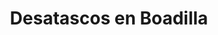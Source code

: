 ---
id: 'service-31'
title: 'Desatascos en Boadilla'
titleMeta: "Desatascos y Poceros en Boadilla - Pociten"
canonical: https://www.desatascos-madrid.com/desatascos/boadilla


lugar: 'Boadilla'

mediumImage: 'desatascos-boadilla-md.jpg'

largeImage: 'desatascos-boadilla-md.jpg'

detailBreadcrumbSubTitle: 'Single Service'

metaContent: "Desatascos Pociten: Desatascos y Poceros en Boadilla. Servicio 24/7 🕑. Soluciones eficientes y rápidas para tus problemas de atascos. ¡Llámanos! ☎️ 647 376 782"

detailBreadcrumbDesc: 'Empresa de poceros en Boadilla con los mejores precios'

title2: 'Desatascos en Boadilla'
#PARRAFO color negro de fondo y letras en verde
detailSubTitle: 'Desatascos y Desatrancos en Boadilla: Resuelve tus problemas de alcantarillado'

#PARRAFO slider
parrafo: "Soluciones de desatascos en Boadilla del Monte con Desatascos Pociten: Tecnología avanzada y servicio al cliente de calidad"

#PARRAFO Primera pregunta



descripcion: "Como empresa de pocería, Desatascos Pociten tiene amplia experiencia en el área de desatascos y desatrancos en Boadilla. En este artículo, hablaremos sobre los problemas más comunes que los propietarios de viviendas y negocios en Boadilla enfrentan con el sistema de alcantarillado, y cómo nuestros servicios pueden ayudarles a resolverlos. Desde desatascar tuberías hasta limpiar fosas sépticas, cubrimos todo lo que necesitas saber para mantener tus sistemas de alcantarillado funcionando sin problemas."
detailDesc: ""
#PARRAFO Segunda pregunta
pregunta2: "¿Qué son los desatascos y desatrancos?"
descripcion1: "Antes de profundizar en los problemas específicos de alcantarillado que pueden ocurrir en Boadilla, es importante entender qué son los desatascos y desatrancos. En pocas palabras, estos términos se refieren a la eliminación de bloqueos en las tuberías y otros sistemas de alcantarillado. A menudo, los bloqueos pueden ocurrir debido a la acumulación de materiales como grasa, cabello, papel higiénico y otros desechos en las tuberías."
descripcion2: "En Desatascos Pociten, ofrecemos servicios de desatascos y desatrancos en Boadilla para una variedad de situaciones, incluyendo desatascar tuberías, limpiar fosas sépticas y reparar tuberías rotas."

#PARRAFO Tercera pregunta
pregunta3: "Problemas de alcantarillado comunes en Boadilla"
descripcion3: "Ahora que sabemos qué son los desatascos y desatrancos, es importante conocer los problemas específicos de alcantarillado que pueden ocurrir en Boadilla. Aquí hay una lista de los problemas más comunes que nuestros clientes enfrentan:"

#Set inner Html con contenido variable

contenidoDescripcion: "
<h3>Bloqueos en las tuberías</h3>
<p>Los bloqueos en las tuberías son uno de los problemas más comunes de alcantarillado en Boadilla. A menudo, esto se debe a la acumulación de materiales como grasa, cabello, papel higiénico y otros desechos en las tuberías.</p>
<br>

<h3>Olores desagradables</h3>
<p>Si hueles un olor desagradable cerca de tus tuberías, es posible que tengas un problema con tus sistemas de alcantarillado. Los olores pueden ser causados por una variedad de problemas, incluyendo tuberías rotas y fosas sépticas llenas.</p>
<br>
<h3>Tuberías rotas</h3>
<p>Las tuberías rotas pueden ser un gran problema en el sistema de alcantarillado. Si no se tratan adecuadamente, las tuberías rotas pueden causar grandes daños a tu propiedad.</p>
<br>
<h3>Fosas sépticas llenas</h3>
<p>Si tienes una fosa séptica en tu propiedad, es importante mantenerla limpia y vaciarla regularmente. Si la fosa séptica se llena, puede causar problemas de alcantarillado en tu propiedad.</p>
<br>
<h3>Problemas con la red de alcantarillado municipal</h3>
<p>En algunos casos, los problemas de alcantarillado pueden ser causados por problemas en la red de alcantarillado municipal. Si este es el caso, es importante contactar a las autoridades locales para resolver el problema.</p>
<br>
<h2>¿Cómo puede Desatascos Pociten ayudar?</h2>
<p>En Desatascos Pociten, ofrecemos una amplia gama de servicios de desatascos y desatrancos en Boadilla para ayudar a nuestros clientes a resolver sus problemas de alcantarillado. Aquí hay algunos de los servicios que ofrecemos:</p>
<br>
<h3>1. Desatascar tuberías</h3>
<p>Ofrecemos servicios de desatascos de tuberías en Boadilla para ayudar a nuestros clientes a eliminar bloqueos y mantener sus tuberías funcionando sin problemas. Utilizamos tecnología avanzada y herramientas especializadas para desatascar tuberías de manera rápida y eficiente.</p>
<br>
<h3>2. Limpieza de fosas sépticas</h3>
<p>Ofrecemos servicios de limpieza de fosas sépticas en Boadilla para garantizar que tus sistemas de alcantarillado estén funcionando de manera óptima. Nuestros profesionales altamente capacitados utilizan equipos especializados para limpiar y vaciar tu fosa séptica de manera segura y eficiente.</p>
<br>
<h3>3. Reparación de tuberías</h3>
<p>Si tienes tuberías rotas en tu propiedad, nuestros profesionales altamente capacitados pueden ayudarte a repararlas. Utilizamos tecnología avanzada y técnicas especializadas para reparar tuberías de manera rápida y eficiente, minimizando el daño a tu propiedad.</p>
<br>
<h3>4. Inspección de alcantarillado</h3>
<p>Ofrecemos servicios de inspección de alcantarillado en Boadilla para ayudarte a identificar cualquier problema potencial en tus sistemas de alcantarillado antes de que se conviertan en un problema mayor. Utilizamos cámaras de inspección de alta tecnología para identificar cualquier problema y brindarte recomendaciones para solucionarlo</p>
<br>
"

#PARRAFO Cuarta pregunta

descripcion4: "En resumen, como empresa de pocería en Boadilla, Desatascos Pociten está aquí para ayudarte a resolver cualquier problema de alcantarillado que puedas tener. Desde desatascar tuberías hasta limpiar fosas sépticas y reparar tuberías rotas, ofrecemos una amplia gama de servicios para mantener tus sistemas de alcantarillado funcionando sin problemas. No dudes en contactarnos para obtener más información sobre cómo podemos ayudarte."

#FAqs de la pagina

accordionData:
 [
    {
      question: '¿Qué causa los bloqueos en las tuberías?',
      answer:
        'Los bloqueos en las tuberías son a menudo causados por la acumulación de materiales como grasa, cabello, papel higiénico y otros desechos en las tuberías.',
    },
    {
      question: '¿Cuánto tiempo lleva desatascar tuberías?',
      answer:
        'El tiempo que lleva desatascar tuberías depende del tamaño del bloqueo y de la complejidad del sistema de alcantarillado. Nuestros profesionales altamente capacitados utilizan tecnología avanzada y herramientas especializadas para desatascar tuberías de manera rápida y eficiente.
',
    },
    {
      question: '¿Cómo puedo evitar problemas de alcantarillado en mi propiedad?',
      answer:
        'Para evitar problemas de alcantarillado, es importante mantener tus sistemas de alcantarillado limpios y bien mantenidos. Esto incluye evitar arrojar objetos inapropiados por el inodoro o el lavabo y mantener tus sistemas de alcantarillado libres de grasa y otros desechos.',
    },
      {
      question: '¿Qué debo hacer si huelo un olor desagradable cerca de mis tuberías?',
      answer: 'Si hueles un olor desagradable cerca de tus tuberías, esto podría ser una señal de un problema en tu sistema de alcantarillado. Es importante contactar a profesionales como Desatascos Pociten para realizar una inspección y resolver cualquier problema potencial.'
    },
      {
      question: '¿Cuánto cuestan los servicios de desatascos y desatrancos en Boadilla?',
      answer:
        'El precio de los servicios de desatascos y desatrancos en Boadilla varía según la naturaleza del problema y la complejidad del trabajo requerido. En Desatascos Pociten, ofrecemos servicios personalizados y adaptados a las necesidades de cada cliente, por lo que te invitamos a contactarnos para obtener un presupuesto personalizado.'
    },
  ]


#OPCIONES LI

option1: '✅ Pisos y viviendas en general con problemas de atascos en bañeras, fregaderos o inodoros.'
option2: '✅ Chalets individuales, adosados o pareados de clientes particulares en general con problemas de atascos en arquetas de hojas o tierra. '
option3: '✅ Colegios con atascos en general de aseos y arquetas de patios.'
option4: '✅ Urbanizaciones con atascos, arquetas deterioradas, problemas de tuberías o bajantes.'
option5: '✅ Restaurantes con problemas de atascos en cocina, fregaderos o en los aseos de los clientes.'
option6: '✅ Instalaciones deportivas con problemas en los desagües de las piscina o vaciado de arquetas en los vestuarios.'
option7: '✅ Hoteles para el mantenimiento de sus instalaciones, queriendo dar siempre el mejor servicio a sus huéspedes.'
option8: '✅ Multinacionales para incidencias o mantenimiento de las instalaciones distribuidas en sus oficinas.'
option9: '✅ Naves industriales, que generan residuos que sin remedio se acumulan en sus arquetas produciendo atrancos.'


#PARRAFO TEXTO FONDO NEGRO LETRAS VERDES ANTES DE BOTON

parrafo1: '<h2>24 HORAS A TU SERVICIO</h2>'
isFeatured: true
---